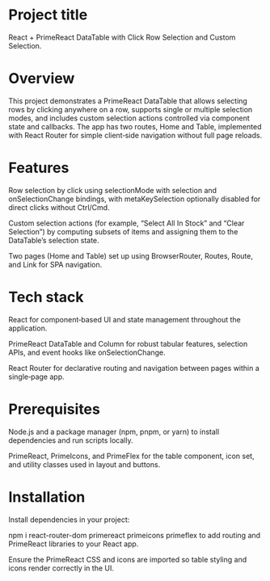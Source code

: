 # Project title
React + PrimeReact DataTable with Click Row Selection and Custom Selection.​

# Overview
This project demonstrates a PrimeReact DataTable that allows selecting rows by clicking anywhere on a row, supports single or multiple selection modes, and includes custom selection actions controlled via component state and callbacks. The app has two routes, Home and Table, implemented with React Router for simple client‑side navigation without full page reloads.​

# Features
Row selection by click using selectionMode with selection and onSelectionChange bindings, with metaKeySelection optionally disabled for direct clicks without Ctrl/Cmd.​

Custom selection actions (for example, “Select All In Stock” and “Clear Selection”) by computing subsets of items and assigning them to the DataTable’s selection state.​

Two pages (Home and Table) set up using BrowserRouter, Routes, Route, and Link for SPA navigation.​

# Tech stack
React for component‑based UI and state management throughout the application.​

PrimeReact DataTable and Column for robust tabular features, selection APIs, and event hooks like onSelectionChange.​

React Router for declarative routing and navigation between pages within a single‑page app.​

# Prerequisites
Node.js and a package manager (npm, pnpm, or yarn) to install dependencies and run scripts locally.​

PrimeReact, PrimeIcons, and PrimeFlex for the table component, icon set, and utility classes used in layout and buttons.​

# Installation
Install dependencies in your project:

npm i react-router-dom primereact primeicons primeflex to add routing and PrimeReact libraries to your React app.​

Ensure the PrimeReact CSS and icons are imported so table styling and icons render correctly in the UI.
